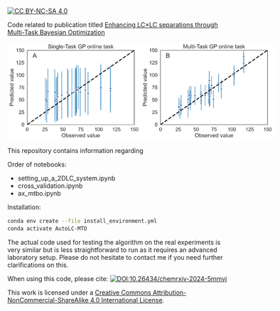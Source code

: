 [![CC BY-NC-SA 4.0][cc-by-nc-sa-shield]][cc-by-nc-sa]

Code related to publication titled [Enhancing LC×LC separations through Multi-Task Bayesian Optimization](https://doi.org/10.26434/chemrxiv-2024-5mmvj)

<div style="display: flex; justify-content: space-between;">
  <img src="/figures/cross_val_single_task.png" width="300"/>
  <img src="/figures/cross_val_multi_task.png" width="300"/>
</div>


This repository contains information regarding 

Order of notebooks:

- setting_up_a_2DLC_system.ipynb
- cross_validation.ipynb
- ax_mtbo.ipynb

Installation:
```bash
conda env create --file install_environment.yml
conda activate AutoLC-MTO
```

The actual code used for testing the algorithm on the real experiments is very similar but is less straightforward to run as it requires an advanced laboratory setup. Please do not hesitate to contact me if you need further clarifications on this.

When using this code, please cite: [![DOI:10.26434/chemrxiv-2024-5mmvj](http://img.shields.io/badge/DOI-10.26434/chemrxiv-2024-5mmvj-B31B1B.svg)](https://doi.org/10.26434/chemrxiv-2024-5mmvj)

This work is licensed under a
[Creative Commons Attribution-NonCommercial-ShareAlike 4.0 International License][cc-by-nc-sa].

[cc-by-nc-sa]: http://creativecommons.org/licenses/by-nc-sa/4.0/
[cc-by-nc-sa-image]: https://licensebuttons.net/l/by-nc-sa/4.0/88x31.png
[cc-by-nc-sa-shield]: https://img.shields.io/badge/License-CC%20BY--NC--SA%204.0-lightgrey.svg

